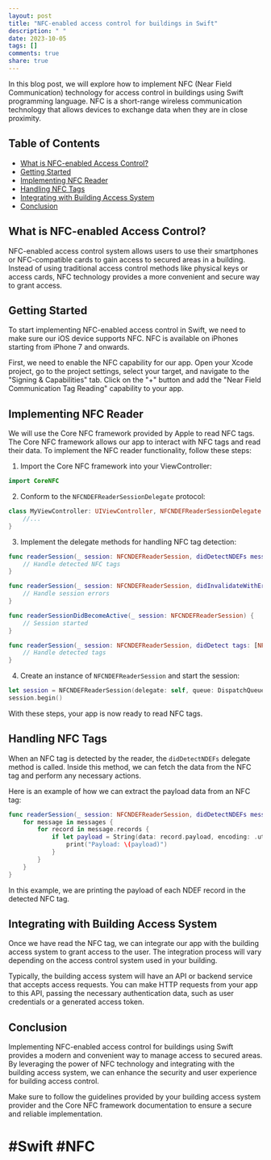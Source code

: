 ```yaml
---
layout: post
title: "NFC-enabled access control for buildings in Swift"
description: " "
date: 2023-10-05
tags: []
comments: true
share: true
---
```


In this blog post, we will explore how to implement NFC (Near Field Communication) technology for access control in buildings using Swift programming language. NFC is a short-range wireless communication technology that allows devices to exchange data when they are in close proximity.

## Table of Contents
- [What is NFC-enabled Access Control?](#what-is-nfc-enabled-access-control)
- [Getting Started](#getting-started)
- [Implementing NFC Reader](#implementing-nfc-reader)
- [Handling NFC Tags](#handling-nfc-tags)
- [Integrating with Building Access System](#integrating-with-building-access-system)
- [Conclusion](#conclusion)

## What is NFC-enabled Access Control?

NFC-enabled access control system allows users to use their smartphones or NFC-compatible cards to gain access to secured areas in a building. Instead of using traditional access control methods like physical keys or access cards, NFC technology provides a more convenient and secure way to grant access.

## Getting Started

To start implementing NFC-enabled access control in Swift, we need to make sure our iOS device supports NFC. NFC is available on iPhones starting from iPhone 7 and onwards.

First, we need to enable the NFC capability for our app. Open your Xcode project, go to the project settings, select your target, and navigate to the "Signing & Capabilities" tab. Click on the "+" button and add the "Near Field Communication Tag Reading" capability to your app.

## Implementing NFC Reader

We will use the Core NFC framework provided by Apple to read NFC tags. The Core NFC framework allows our app to interact with NFC tags and read their data. To implement the NFC reader functionality, follow these steps:

1. Import the Core NFC framework into your ViewController: 

```swift
import CoreNFC
```

2. Conform to the `NFCNDEFReaderSessionDelegate` protocol:

```swift
class MyViewController: UIViewController, NFCNDEFReaderSessionDelegate {
    //...
}
```

3. Implement the delegate methods for handling NFC tag detection:

```swift
func readerSession(_ session: NFCNDEFReaderSession, didDetectNDEFs messages: [NFCNDEFMessage]) {
    // Handle detected NFC tags
}

func readerSession(_ session: NFCNDEFReaderSession, didInvalidateWithError error: Error) {
    // Handle session errors
}

func readerSessionDidBecomeActive(_ session: NFCNDEFReaderSession) {
    // Session started
}

func readerSession(_ session: NFCNDEFReaderSession, didDetect tags: [NFCNDEFTag]) {
    // Handle detected tags
}
```

4. Create an instance of `NFCNDEFReaderSession` and start the session:

```swift
let session = NFCNDEFReaderSession(delegate: self, queue: DispatchQueue.main, invalidateAfterFirstRead: false)
session.begin()
```

With these steps, your app is now ready to read NFC tags.

## Handling NFC Tags

When an NFC tag is detected by the reader, the `didDetectNDEFs` delegate method is called. Inside this method, we can fetch the data from the NFC tag and perform any necessary actions.

Here is an example of how we can extract the payload data from an NFC tag:

```swift
func readerSession(_ session: NFCNDEFReaderSession, didDetectNDEFs messages: [NFCNDEFMessage]) {
    for message in messages {
        for record in message.records {
            if let payload = String(data: record.payload, encoding: .utf8) {
                print("Payload: \(payload)")
            }
        }
    }
}
```

In this example, we are printing the payload of each NDEF record in the detected NFC tag.

## Integrating with Building Access System

Once we have read the NFC tag, we can integrate our app with the building access system to grant access to the user. The integration process will vary depending on the access control system used in your building.

Typically, the building access system will have an API or backend service that accepts access requests. You can make HTTP requests from your app to this API, passing the necessary authentication data, such as user credentials or a generated access token.

## Conclusion

Implementing NFC-enabled access control for buildings using Swift provides a modern and convenient way to manage access to secured areas. By leveraging the power of NFC technology and integrating with the building access system, we can enhance the security and user experience for building access control.

Make sure to follow the guidelines provided by your building access system provider and the Core NFC framework documentation to ensure a secure and reliable implementation.

# \#Swift #NFC
